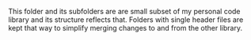 This folder and its subfolders are are small subset of my personal code library and its structure reflects that. Folders with single header files are kept that way to simplify merging changes to and from the other library.